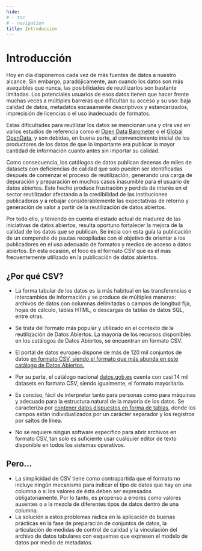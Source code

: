 ```yaml
---
hide:
# - toc
# - navigation
title: Introducción
---
```


# Introducción

Hoy en día disponemos cada vez de más fuentes de datos a nuestro alcance. Sin embargo, paradójicamente, aun cuando los datos son más asequibles que nunca, las posibilidades de reutilizarlos son bastante limitadas. Los potenciales usuarios de esos datos tienen que hacer frente muchas veces a múltiples barreras que dificultan su acceso y su uso: baja calidad de datos, metadatos escasamente descriptivos y estandarizados, imprecisión de licencias o el uso inadecuado de formatos.

Estas dificultades para reutilizar los datos se mencionan una y otra vez en varios estudios de referencia como el [Open Data Barometer](https://blog.okfn.org/files/2017/06/FinalreportTheStateofOpenGovernmentDatain2017.pdf) o el  [Global OpenData](https://blog.okfn.org/files/2017/06/FinalreportTheStateofOpenGovernmentDatain2017.pdf), y son debidas, en buena parte, al convencimiento inicial de los productores de los datos de que lo importante era publicar la mayor cantidad de información cuanto antes sin importar su calidad.

Como consecuencia, los catálogos de datos publican decenas de miles de datasets con deficiencias de calidad que solo pueden ser identificadas después de comenzar el proceso de reutilización, generando una carga de depuración y preparación en muchos casos inasumible para el usuario de datos abiertos. Este hecho produce frustración y perdida de interés en el sector reutilizador afectando a la credibilidad de las instituciones publicadoras y a rebajar considerablemente las expectativas de retorno y generación de valor a partir de la reutilización de datos abiertos.

Por todo ello, y teniendo en cuenta el estado actual de madurez de las iniciativas de datos abiertos, resulta oportuno fortalecer la mejora de la calidad de los datos que se publican. Se inicia con esta guía la publicación de un compendio de pautas recopiladas con el objetivo de orientar a los publicadores en el uso adecuado de formatos y medios de acceso a datos abiertos. En esta ocasión, el foco es el formato CSV que es el más frecuentemente utilizado en la publicación de datos abiertos.

## ¿Por qué CSV?
-  La forma tabular de los datos es la más habitual en las transferencias e intercambios de información y se produce de múltiples maneras: archivos de datos con columnas delimitadas o campos de longitud fija, hojas de cálculo, tablas HTML, o descargas de tablas de datos SQL, entre otras.
- Se trata del formato más popular y utilizado en el contexto de la reutilización de Datos Abiertos. La mayoría de los recursos disponibles en los catálogos de Datos Abiertos, se encuentran en formato CSV.
- El portal de datos europeo dispone de más de 120 mil conjuntos de datos [en formato CSV, siendo el formato que más abunda en este catálogo de  Datos Abiertos.]
- Por su parte, el catálogo nacional [datos.gob.es] cuenta con casi 14 mil datasets en formato CSV, siendo igualmente, el formato mayoritario.
- Es conciso, fácil de interpretar tanto para personas como para máquinas y adecuado para la estructura natural de la mayoría de los datos. Se caracteriza por [contener datos dispuestos en forma de tablas], donde los campos están individualizados por un carácter separador y los registros por saltos de línea.
- No se requiere ningún software específico para abrir archivos en formato CSV, tan solo es suficiente usar cualquier editor de texto disponible en todos los sistemas operativos.

  [en formato CSV, siendo el formato que más abunda en este catálogo de  Datos Abiertos.]: https://www.europeandataportal.eu/data/datasets?locale=es
  [datos.gob.es]: https://datos.gob.es/es/catalogo
  [contener datos dispuestos en forma de tablas]: https://datos.gob.es/es/documentacion/como-generar-valor-partir-de-los-datos-formatos-tecnicas-y-herramientas-para-analizar%20que%20cataloga%20el%20CSV%20como%20un%20formato%20que%20para%20personas%20y%20para%20m%C3%A1quinas%20(hibrido)

## Pero…

- La simplicidad de CSV tiene como contrapartida que el formato no incluye ningún mecanismo para indicar el tipo de datos que hay en una columna o si los valores de ésta deben ser expresados obligatoriamente. Por lo tanto, es propenso a errores como valores ausentes o a la mezcla de diferentes tipos de datos dentro de una columna.
- La solución a estos problemas radica en la aplicación de buenas prácticas en la fase de preparación de conjuntos de datos, la articulación de medidas de control de calidad y la vinculación del archivo de datos tabulares con esquemas que expresen el modelo de datos por medio de metadatos.


